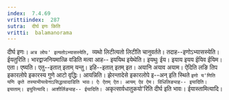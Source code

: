 ```yaml
---
index:  7.4.69
vrittiindex:  287
sutra:  दीर्घ इणः किति
vritti:  balamanorama 
---
```


दीर्घ इणः। `अत्र लोपः' इत्यतोऽभ्यासस्येति, `व्यथो लिटीत्यतो लिटीति चानुवर्तते। तदाह--इणोऽभ्यासस्येति। ईयतुरिति। भारद्वाजनियमात्ळि वडिति मत्वा आह-- इययिथ इयेथेति। इयथुः ईय। इयाय इयय ईयिव ईयिम। एता। एष्यति। एतु--इतात् इताम् यन्तु। इहि--इतात् इतम् इत। अयानि अयाव अयाम। ऐदिति लङि तिप इकारलोपे इकारस्य गुणे आटो वृद्धिः। आयन्निति। झेरन्तादेसे इकारलोपे इ--अन् इति स्थिते `इणो य'णिति यणि कृते तस्याभीयत्वेनाऽसिद्धत्वादाडिति भावः। ऐः ऐतम् ऐत। आयम् ऐव ऐम। विधिलिङ्याह-- इयादिति। इयाताम्। इयुरित्यादि। आशीर्लिङ्याह-- ईयादिति। `अकृत्सार्वधातुकयो'रिति दीर्घ इति भावः। ईयास्तामित्यादि। 

